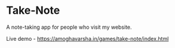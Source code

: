 # Take-Note
A note-taking app for people who visit my website.

Live demo - https://amoghavarsha.in/games/take-note/index.html
